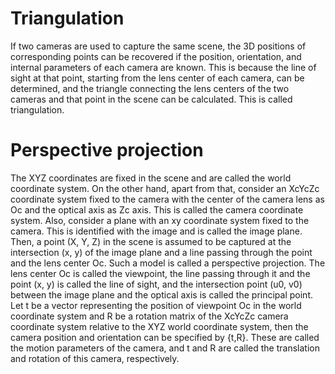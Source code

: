 # Triangulation
If two cameras are used to capture the same scene, the 3D positions of corresponding points can be recovered if the position, orientation, and internal parameters of each camera are known. This is because the line of sight at that point, starting from the lens center of each camera, can be determined, and the triangle connecting the lens centers of the two cameras and that point in the scene can be calculated. This is called triangulation.

# Perspective projection
The XYZ coordinates are fixed in the scene and are called the world coordinate system. On the other hand, apart from that, consider an XcYcZc coordinate system fixed to the camera with the center of the camera lens as Oc and the optical axis as Zc axis. This is called the camera coordinate system. Also, consider a plane with an xy coordinate system fixed to the camera. This is identified with the image and is called the image plane.
Then, a point (X, Y, Z) in the scene is assumed to be captured at the intersection (x, y) of the image plane and a line passing through the point and the lens center Oc. Such a model is called a perspective projection. The lens center Oc is called the viewpoint, the line passing through it and the point (x, y) is called the line of sight, and the intersection point (u0, v0) between the image plane and the optical axis is called the principal point.
Let t be a vector representing the position of viewpoint Oc in the world coordinate system and R be a rotation matrix of the XcYcZc camera coordinate system relative to the XYZ world coordinate system, then the camera position and orientation can be specified by {t,R}. These are called the motion parameters of the camera, and t and R are called the translation and rotation of this camera, respectively.
